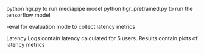 python hgr.py to run mediapipe model
python hgr_pretrained.py to run the tensorflow model

-eval for evaluation mode to collect latency metrics

Latency Logs contain latency calculated for 5 users.
Results contain plots of latency metrics
